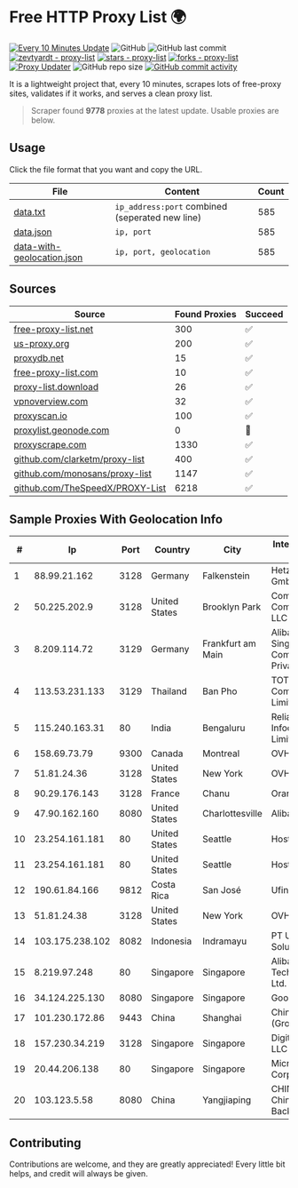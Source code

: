 
# Free HTTP Proxy List 🌍

[![Every 10 Minutes Update](https://github.com/mertguvencli/http-proxy-list/actions/workflows/main.yml/badge.svg?branch=main)](https://github.com/mertguvencli/http-proxy-list/actions/workflows/main.yml)
![GitHub](https://img.shields.io/github/license/mertguvencli/http-proxy-list)
![GitHub last commit](https://img.shields.io/github/last-commit/mertguvencli/http-proxy-list)
[![zevtyardt - proxy-list](https://img.shields.io/static/v1?label=zevtyardt&message=proxy-list&color=blue&logo=github)](https://github.com/zevtyardt/proxy-list "Go to GitHub repo")
[![stars - proxy-list](https://img.shields.io/github/stars/zevtyardt/proxy-list?style=social)](https://github.com/zevtyardt/proxy-list)
[![forks - proxy-list](https://img.shields.io/github/forks/zevtyardt/proxy-list?style=social)](https://github.com/zevtyardt/proxy-list)
[![Proxy Updater](https://github.com/zevtyardt/proxy-list/workflows/Proxy%20Updater/badge.svg)](https://github.com/zevtyardt/proxy-list/actions?query=workflow:"Proxy+Updater")
![GitHub repo size](https://img.shields.io/github/repo-size/zevtyardt/proxy-list)
[![GitHub commit activity](https://img.shields.io/github/commit-activity/m/zevtyardt/proxy-list?logo=commits)](https://github.com/zevtyardt/proxy-list/commits/main)

It is a lightweight project that, every 10 minutes, scrapes lots of free-proxy sites, validates if it works, and serves a clean proxy list.

> Scraper found **9778** proxies at the latest update. Usable proxies are below.

## Usage

Click the file format that you want and copy the URL.

|File|Content|Count|
|----|-------|-----|
|[data.txt](https://raw.githubusercontent.com/mertguvencli/http-proxy-list/main/proxy-list/data.txt)|`ip_address:port` combined (seperated new line)|585|
|[data.json](https://raw.githubusercontent.com/mertguvencli/http-proxy-list/main/proxy-list/data.json)|`ip, port`|585|
|[data-with-geolocation.json](https://raw.githubusercontent.com/mertguvencli/http-proxy-list/main/proxy-list/data-with-geolocation.json)|`ip, port, geolocation`|585|

## Sources

|Source|Found Proxies|Succeed|
|------|-------------|-------|
|[free-proxy-list.net](https://free-proxy-list.net)|300|✅|
|[us-proxy.org](https://www.us-proxy.org)|200|✅|
|[proxydb.net](http://proxydb.net)|15|✅|
|[free-proxy-list.com](https://free-proxy-list.com/?page=&port=&type%5B%5D=http&type%5B%5D=https&up_time=0&search=Search)|10|✅|
|[proxy-list.download](https://www.proxy-list.download/HTTP)|26|✅|
|[vpnoverview.com](https://vpnoverview.com/privacy/anonymous-browsing/free-proxy-servers)|32|✅|
|[proxyscan.io](https://www.proxyscan.io)|100|✅|
|[proxylist.geonode.com](https://proxylist.geonode.com/api/proxy-list?limit=300&page=1&sort_by=lastChecked&sort_type=desc&protocols=http,https)|0|🚫|
|[proxyscrape.com](https://api.proxyscrape.com/v2/?request=displayproxies&protocol=http&timeout=10000&country=all&ssl=all&anonymity=all)|1330|✅|
|[github.com/clarketm/proxy-list](https://raw.githubusercontent.com/clarketm/proxy-list/master/proxy-list-raw.txt)|400|✅|
|[github.com/monosans/proxy-list](https://raw.githubusercontent.com/monosans/proxy-list/main/proxies/http.txt)|1147|✅|
|[github.com/TheSpeedX/PROXY-List](https://raw.githubusercontent.com/TheSpeedX/PROXY-List/master/http.txt)|6218|✅|


## Sample Proxies With Geolocation Info

|#|Ip|Port|Country|City|Internet Service Provider|
|-|--|----|-------|----|-------------------------|
|1|88.99.21.162|3128|Germany|Falkenstein|Hetzner Online GmbH|
|2|50.225.202.9|3128|United States|Brooklyn Park|Comcast Cable Communications, LLC|
|3|8.209.114.72|3129|Germany|Frankfurt am Main|Alibaba.com Singapore E-Commerce Private Limited|
|4|113.53.231.133|3129|Thailand|Ban Pho|TOT Public Company Limited|
|5|115.240.163.31|80|India|Bengaluru|Reliance Jio Infocomm Limited|
|6|158.69.73.79|9300|Canada|Montreal|OVH SAS|
|7|51.81.24.36|3128|United States|New York|OVH US LLC|
|8|90.29.176.143|3128|France|Chanu|Orange|
|9|47.90.162.160|8080|United States|Charlottesville|Alibaba.com LLC|
|10|23.254.161.181|80|United States|Seattle|Hostwinds LLC.|
|11|23.254.161.181|80|United States|Seattle|Hostwinds LLC.|
|12|190.61.84.166|9812|Costa Rica|San José|Ufinet Costa Rica|
|13|51.81.24.38|3128|United States|New York|OVH US LLC|
|14|103.175.238.102|8082|Indonesia|Indramayu|PT Uliz Netmedia Solusindo|
|15|8.219.97.248|80|Singapore|Singapore|Alibaba (US) Technology Co., Ltd.|
|16|34.124.225.130|8080|Singapore|Singapore|Google LLC|
|17|101.230.172.86|9443|China|Shanghai|China Telecom (Group)|
|18|157.230.34.219|3128|Singapore|Singapore|DigitalOcean, LLC|
|19|20.44.206.138|80|Singapore|Singapore|Microsoft Corporation|
|20|103.123.5.58|8080|China|Yangjiaping|CHINA UNICOM China169 Backbone|



## Contributing

Contributions are welcome, and they are greatly appreciated! Every
little bit helps, and credit will always be given.

